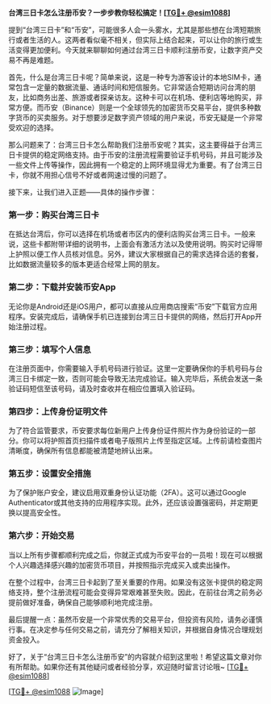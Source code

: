 **台湾三日卡怎么注册币安？一步步教你轻松搞定！[[TG💪+ @esim1088](https://t.me/s/esim1088)]**

提到“台湾三日卡”和“币安”，可能很多人会一头雾水，尤其是那些想在台湾短期旅行或者生活的人。这两者看似毫不相关，但实际上结合起来，可以让你的旅行或生活变得更加便利。今天就来聊聊如何通过台湾三日卡顺利注册币安，让数字资产交易不再是难题。

首先，什么是台湾三日卡呢？简单来说，这是一种专为游客设计的本地SIM卡，通常包含一定量的数据流量、通话时间和短信服务。它非常适合短期访问台湾的朋友，比如商务出差、旅游或者探亲访友。这种卡可以在机场、便利店等地购买，非常方便。而币安（Binance）则是一个全球领先的加密货币交易平台，提供多种数字货币的买卖服务。对于想要涉足数字资产领域的用户来说，币安无疑是一个非常受欢迎的选择。

那么问题来了：台湾三日卡怎么帮助我们注册币安呢？其实，这主要得益于台湾三日卡提供的稳定网络支持。由于币安的注册流程需要验证手机号码，并且可能涉及一些文件上传等操作，因此拥有一个稳定的上网环境显得尤为重要。有了台湾三日卡，你就不用担心信号不好或者网速过慢的问题了。

接下来，让我们进入正题——具体的操作步骤：

### 第一步：购买台湾三日卡

在抵达台湾后，你可以选择在机场或者市区内的便利店购买台湾三日卡。一般来说，这些卡都附带详细的说明书，上面会有激活方法以及使用说明。购买时记得带上护照以便工作人员核对信息。另外，建议大家根据自己的需求选择合适的套餐，比如数据流量较多的版本更适合经常上网的朋友。

### 第二步：下载并安装币安App

无论你是Android还是iOS用户，都可以直接从应用商店搜索“币安”下载官方应用程序。安装完成后，请确保手机已连接到台湾三日卡提供的网络，然后打开App开始注册过程。

### 第三步：填写个人信息

在注册页面中，你需要输入手机号码进行验证。这里一定要确保你的手机号码与台湾三日卡绑定一致，否则可能会导致无法完成验证。输入完毕后，系统会发送一条验证码短信至该号码，请及时查收并在相应位置填入验证码。

### 第四步：上传身份证明文件

为了符合监管要求，币安要求每位新用户上传身份证件照片作为身份验证的一部分。你可以将护照首页扫描件或者电子版照片上传至指定区域。上传前请检查图片清晰度，确保所有信息都能被清楚地辨认出来。

### 第五步：设置安全措施

为了保护账户安全，建议启用双重身份认证功能（2FA）。这可以通过Google Authenticator或其他支持的应用程序实现。此外，还应该设置强密码，并定期更换以提高安全性。

### 第六步：开始交易

当以上所有步骤都顺利完成之后，你就正式成为币安平台的一员啦！现在可以根据个人兴趣选择感兴趣的加密货币项目，并按照指示完成买入或卖出操作。

在整个过程中，台湾三日卡起到了至关重要的作用。如果没有这张卡提供的稳定网络支持，整个注册流程可能会变得异常艰难甚至失败。因此，在前往台湾之前务必提前做好准备，确保自己能够顺利地完成注册。

最后提醒一点：虽然币安是一个非常优秀的交易平台，但投资有风险，请务必谨慎行事。在决定参与任何交易之前，请充分了解相关知识，并根据自身情况合理规划资金投入。

好了，关于“台湾三日卡怎么注册币安”的内容就介绍到这里啦！希望这篇文章对你有所帮助。如果你还有其他疑问或者经验分享，欢迎随时留言讨论哦~ [[TG💪+ @esim1088](https://t.me/s/esim1088)] 

[[TG💪+ @esim1088](https://t.me/s/esim1088) ![Image](https://i.postimg.cc/4NQfJmqS/Snipaste-2025-05-13-00-14-12.png)]